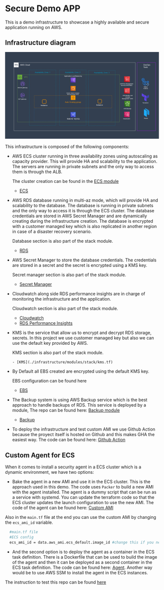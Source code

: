 # Secure Demo APP

This is a demo infrastructure to showcase a highly available and secure application running on AWS.

## Infrastructure diagram

![Infrastructure diagram](./img/diagram.png)

This infrastructure is composed of the following components:

- AWS ECS cluster running in three availability zones using autoscaling as capacity provider. This will provide HA and scalability to the application. The servers are running in private subnets and the only way to access them is through the ALB. 

  The cluster creation can be found in the [ECS module](./infrastructure/modules/stack) 

    - [ECS](./infrastructure/modules/ecs)

- AWS RDS database running in multi-az mode, which will provide HA and scalability to the database. The database is running in private subnets and the only way to access it is through the ECS cluster. The database credentials are stored in AWS Secret Manager and are dynamically creating during the infrastructure creation. The database is encrypted with a customer managed key which is also replicated in another region in case of a disaster recovery scenario.

  Database section is also part of the stack module.

    - [RDS](./infrastructure/modules/stack/rds.tf)

- AWS Secret Manager to store the database credentials. The credentials are stored in a secret and the secret is encrypted using a KMS key.

  Secret manager section is also part of the stack module.

    - [Secret Manager](./infrastructure/modules/stack/secrets.tf)

- Cloudwatch along side RDS performance insights are in charge of monitoring the infrastructure and the application.

  Cloudwatch section is also part of the stack module.

    - [Cloudwatch](./infrastructure/modules/stack/cloudwatch.tf)
    - [RDS Performance Insights](./infrastructure/modules/stack/rds.tf)

- KMS is the service that allow us to encrypt and decrypt RDS storage, secrets. In this project we use customer managed key but also we can use the default key provided by AWS. 
  
    KMS section is also part of the stack module.
  
      - [KMS](./infrastructure/modules/stack/kms.tf)

- By Default all EBS created are encrypted using the default KMS key.

  EBS configuration can be found here

    - [EBS](./infrastructure/ebs.tf)

- The Backup system is using AWS Backup service which is the best approach to handle backups of RDS. This service is deployed by a module, The repo can be found here: [Backup module](https://github.com/davejfranco/terraform-aws-backup)

    - [Backup](./infrastructure/backup.tf)

- To deploy the infrastructure and test custom AMI we use Github Action because the proyect itself is hosted on Github and this makes GHA the easiest way. The code can be found here: [Github Action](./.github/workflows)


## Custom Agent for ECS

When it comes to install a security agent in a ECS cluster which is a dynamic environment, we have two options:

- Bake the agent in a new AMI and use it in the ECS cluster. This is the approach used in this demo. The code uses `Packer` to build a new AMI with the agent installed. The agent is a dummy script that can be run as a service with systemd. You can update the terraform code so that the ECS cluster updates the launch configuration to use the new AMI. The code of the agent can be found here: [Custom AMI](./customAMI)

Also in the `main.tf` file at the end you can use the custom AMI by changing the `ecs_ami_id` variable.

```bash	
  #main.tf file
  #ECS config
  ecs_ami_id = data.aws_ami.ecs_default.image_id #change this if you need a custom ami id
```

- And the second option is to deploy the agent as a container in the ECS task definition. There is a Dockerfile that can be used to build the image of the agent and then it can be deployed as a second container in the ECS task definition. The code can be found here: [Agent](./agent). Another way would be to use AWS SSM to install the agent in the ECS instances. 

The instruction to test this repo can be found [here](INSTRUCTIONS.md)